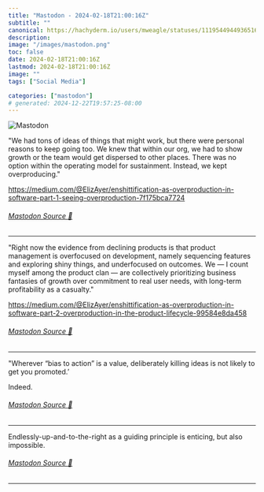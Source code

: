 ```yaml
---
title: "Mastodon - 2024-02-18T21:00:16Z"
subtitle: ""
canonical: https://hachyderm.io/users/mweagle/statuses/111954494493651624
description:
image: "/images/mastodon.png"
toc: false
date: 2024-02-18T21:00:16Z
lastmod: 2024-02-18T21:00:16Z
image: ""
tags: ["Social Media"]

categories: ["mastodon"]
# generated: 2024-12-22T19:57:25-08:00
---
```

![Mastodon](/images/mastodon.png)

<p>&quot;We had tons of ideas of things that might work, but there were personal reasons to keep going too. We knew that within our org, we had to show growth or the team would get dispersed to other places. There was no option within the operating model for sustainment. Instead, we kept overproducing.&quot;</p><p><a href="https://medium.com/@ElizAyer/enshittification-as-overproduction-in-software-part-1-seeing-overproduction-7f175bca7724" target="_blank" rel="nofollow noopener noreferrer" translate="no"><span class="invisible">https://</span><span class="ellipsis">medium.com/@ElizAyer/enshittif</span><span class="invisible">ication-as-overproduction-in-software-part-1-seeing-overproduction-7f175bca7724</span></a></p>


###### [Mastodon Source 🐘](https://hachyderm.io/@mweagle/111954494493651624)

___

<p>&quot;Right now the evidence from declining products is that product management is overfocused on development, namely sequencing features and exploring shiny things, and underfocused on outcomes. We — I count myself among the product clan — are collectively prioritizing business fantasies of growth over commitment to real user needs, with long-term profitability as a casualty.&quot;</p><p><a href="https://medium.com/@ElizAyer/enshittification-as-overproduction-in-software-part-2-overproduction-in-the-product-lifecycle-99584e8da458" target="_blank" rel="nofollow noopener noreferrer" translate="no"><span class="invisible">https://</span><span class="ellipsis">medium.com/@ElizAyer/enshittif</span><span class="invisible">ication-as-overproduction-in-software-part-2-overproduction-in-the-product-lifecycle-99584e8da458</span></a></p>


###### [Mastodon Source 🐘](https://hachyderm.io/@mweagle/111954515969775135)

___

<p>&quot;Wherever “bias to action” is a value, deliberately killing ideas is not likely to get you promoted.’</p><p>Indeed.</p>


###### [Mastodon Source 🐘](https://hachyderm.io/@mweagle/111954522427417372)

___

<p>Endlessly-up-and-to-the-right as a guiding principle is enticing, but also impossible.</p>


###### [Mastodon Source 🐘](https://hachyderm.io/@mweagle/111954538204943243)

___
